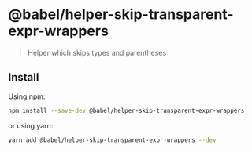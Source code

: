# @babel/helper-skip-transparent-expr-wrappers

> Helper which skips types and parentheses

## Install

Using npm:

```sh
npm install --save-dev @babel/helper-skip-transparent-expr-wrappers
```

or using yarn:

```sh
yarn add @babel/helper-skip-transparent-expr-wrappers --dev
```
